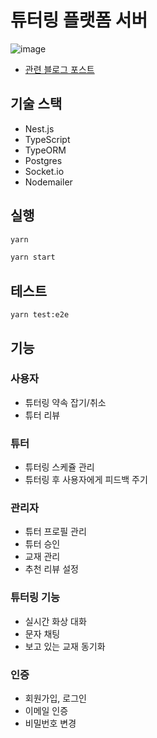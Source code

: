 # 튜터링 플랫폼 서버

![image](https://user-images.githubusercontent.com/22253556/132977792-828212ae-1211-443d-bc82-40827974df98.png)

- [관련 블로그 포스트](http://yongj.in/development/tutoring-platform/)

## 기술 스택

- Nest.js
- TypeScript
- TypeORM
- Postgres
- Socket.io
- Nodemailer

## 실행

```bash
yarn

yarn start
```

## 테스트

```
yarn test:e2e
```

## 기능

### 사용자

- 튜터링 약속 잡기/취소
- 튜터 리뷰

### 튜터

- 튜터링 스케쥴 관리
- 튜터링 후 사용자에게 피드백 주기

### 관리자

- 튜터 프로필 관리
- 튜터 승인
- 교재 관리
- 추천 리뷰 설정

### 튜터링 기능

- 실시간 화상 대화
- 문자 채팅
- 보고 있는 교재 동기화

### 인증

- 회원가입, 로그인
- 이메일 인증
- 비밀번호 변경
